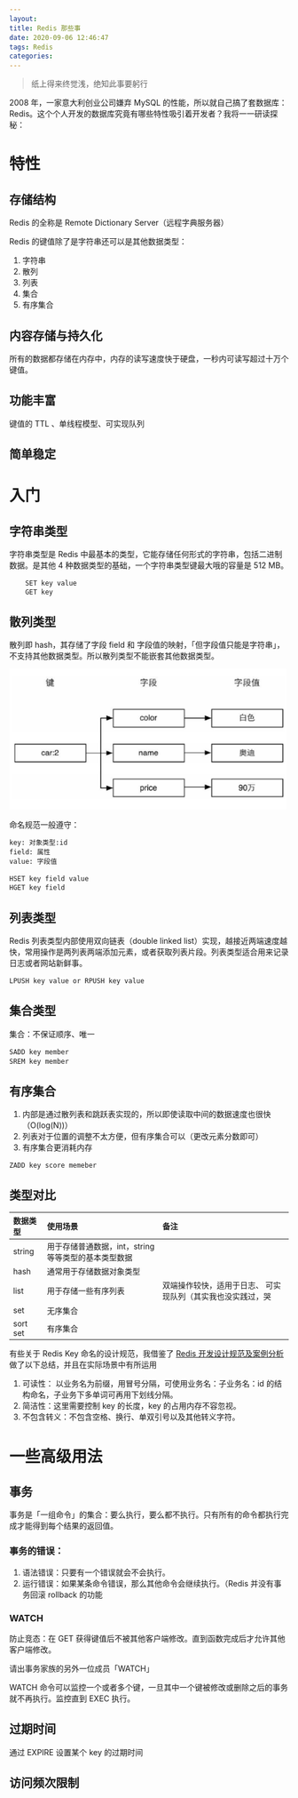 ```yaml
---
layout:
title: Redis 那些事
date: 2020-09-06 12:46:47
tags: Redis
categories:
---
```


> 纸上得来终觉浅，绝知此事要躬行

2008 年，一家意大利创业公司嫌弃 MySQL 的性能，所以就自己搞了套数据库：Redis。这个个人开发的数据库究竟有哪些特性吸引着开发者？我将一一研读探秘：

<!-- more -->

# 特性

## 存储结构
Redis 的全称是 Remote Dictionary Server（远程字典服务器）

Redis 的键值除了是字符串还可以是其他数据类型：

1. 字符串
2. 散列
3. 列表
4. 集合
4. 有序集合

## 内容存储与持久化
所有的数据都存储在内存中，内存的读写速度快于硬盘，一秒内可读写超过十万个键值。

## 功能丰富
键值的 TTL 、单线程模型、可实现队列

## 简单稳定

# 入门

## 字符串类型

字符串类型是 Redis 中最基本的类型，它能存储任何形式的字符串，包括二进制数据。是其他 4 种数据类型的基础，一个字符串类型键最大哦的容量是 512 MB。


```shell
	SET key value
	GET key
```

## 散列类型

散列即 hash，其存储了字段 field 和 字段值的映射，「但字段值只能是字符串」，不支持其他数据类型。所以散列类型不能嵌套其他数据类型。

<img src="/images/hash.png"  width="500px"/>

命名规范一般遵守：

```sh
key: 对象类型:id
field: 属性
value: 字段值
```

```js
HSET key field value
HGET key field
```

## 列表类型

Redis 列表类型内部使用双向链表（double linked list）实现，越接近两端速度越快，常用操作是两列表两端添加元素，或者获取列表片段。列表类型适合用来记录日志或者网站新鲜事。

```js
LPUSH key value or RPUSH key value
```

## 集合类型

集合：不保证顺序、唯一

```js
SADD key member
SREM key member
```
## 有序集合

1. 内部是通过散列表和跳跃表实现的，所以即使读取中间的数据速度也很快（O(log(N))）
2. 列表对于位置的调整不太方便，但有序集合可以（更改元素分数即可）
3. 有序集合更消耗内存

```
ZADD key score memeber
```

## 类型对比

|数据类型|  使用场景 |  备注 |
|:------------- |:---------------|:-------------|
| string      | 用于存储普通数据，int，string等等类型的基本类型数据 |   |
| hash      |通常用于存储数据对象类型 |   |
| list      | 用于存储一些有序列表|  双端操作较快，适用于日志、 可实现队列（其实我也没实践过，哭|
|set      | 无序集合|
|sort set      | 有序集合|


有些关于 Redis Key 命名的设计规范，我借鉴了 [Redis 开发设计规范及案例分析](https://www.infoq.cn/article/lxpytc3KckJPi72E8L3P) 做了以下总结，并且在实际场景中有所运用

1. 可读性： 以业务名为前缀，用冒号分隔，可使用业务名：子业务名：id 的结构命名，子业务下多单词可再用下划线分隔。
2. 简洁性：这里需要控制 key 的长度，key 的占用内存不容忽视。
3. 不包含转义：不包含空格、换行、单双引号以及其他转义字符。



# 一些高级用法

## 事务

事务是「一组命令」的集合：要么执行，要么都不执行。只有所有的命令都执行完成才能得到每个结果的返回值。

### 事务的错误：

1. 语法错误：只要有一个错误就会不会执行。
2. 运行错误：如果某条命令错误，那么其他命令会继续执行。（Redis 并没有事务回滚 rollback 的功能

### WATCH

防止竞态：在 GET 获得键值后不被其他客户端修改。直到函数完成后才允许其他客户端修改。

请出事务家族的另外一位成员「WATCH」

WATCH 命令可以监控一个或者多个键，一旦其中一个键被修改或删除之后的事务就不再执行。监控直到 EXEC 执行。

## 过期时间

通过 EXPIRE 设置某个 key 的过期时间

## 访问频次限制
